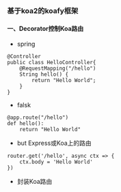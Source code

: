 ### 基于koa2的koafy框架


#### 一、Decorator控制Koa路由

- spring

```
@Controller
public class HelloController{
    @RequestMapping("/hello")
    String hello() {
        return "Hello World";  
    }
}

```
- falsk

```
@app.route("/hello")
def hello():
    return "Hello World"
```

- but Express或Koa上的路由

```
router.get('/hello', async ctx => {
    ctx.body = 'Hello World'
})
```

- 封装Koa路由

	


















